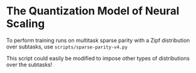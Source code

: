 # The Quantization Model of Neural Scaling

To perform training runs on multitask sparse parity with a Zipf distribution over subtasks, use `scripts/sparse-parity-v4.py`

This script could easily be modified to impose other types of distributions over the subtasks!


